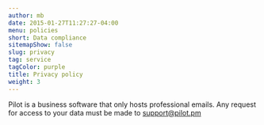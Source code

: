 ```yaml
---
author: mb
date: 2015-01-27T11:27:27-04:00
menu: policies
short: Data compliance
sitemapShow: false
slug: privacy
tag: service
tagColor: purple
title: Privacy policy
weight: 3
---
```


Pilot is a business software that only hosts professional emails.
Any request for access to your data must be made to support@pilot.pm